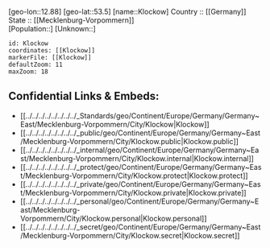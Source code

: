 ﻿---
location: [53.5,12.88] 
mapzoom: [7,12] 
mapmarker: city 
type: City
tags:
- geo/City


SpocWebEntityId: 31497
isDeleted: false
confidential: public

---
[geo-lon::12.88] 
[geo-lat::53.5] 
[name::Klockow] 
Country :: [[Germany]]  
State :: [[Mecklenburg-Vorpommern]]  
[Population::] 
[Unknown::] 


```leaflet
id: Klockow
coordinates: [[Klockow]] 
markerFile: [[Klockow]] 
defaultZoom: 11 
maxZoom: 18
```


## Confidential Links & Embeds: 
- [[../../../../../../../../_Standards/geo/Continent/Europe/Germany/Germany~East/Mecklenburg-Vorpommern/City/Klockow|Klockow]] 
- [[../../../../../../../../_public/geo/Continent/Europe/Germany/Germany~East/Mecklenburg-Vorpommern/City/Klockow.public|Klockow.public]] 
- [[../../../../../../../../_internal/geo/Continent/Europe/Germany/Germany~East/Mecklenburg-Vorpommern/City/Klockow.internal|Klockow.internal]] 
- [[../../../../../../../../_protect/geo/Continent/Europe/Germany/Germany~East/Mecklenburg-Vorpommern/City/Klockow.protect|Klockow.protect]] 
- [[../../../../../../../../_private/geo/Continent/Europe/Germany/Germany~East/Mecklenburg-Vorpommern/City/Klockow.private|Klockow.private]] 
- [[../../../../../../../../_personal/geo/Continent/Europe/Germany/Germany~East/Mecklenburg-Vorpommern/City/Klockow.personal|Klockow.personal]] 
- [[../../../../../../../../_secret/geo/Continent/Europe/Germany/Germany~East/Mecklenburg-Vorpommern/City/Klockow.secret|Klockow.secret]] 
